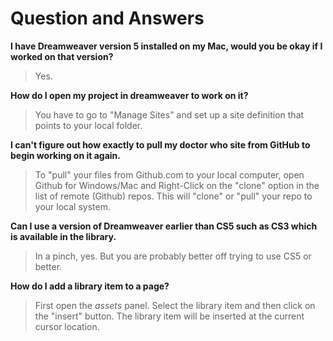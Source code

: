 # Question and Answers

**I have Dreamweaver version 5 installed on my Mac, would you be okay if I worked on that version?**

> Yes.

**How do I open my project in dreamweaver to work on it?**

> You have to go to "Manage Sites" and set up a site definition that points to your local folder.

**I can't figure out how exactly to pull my doctor who site from GitHub to begin working on it again.**

> To "pull" your files from Github.com to your local computer, open Github for Windows/Mac and Right-Click on the "clone" option in the list of remote (Github) repos. This will "clone" or "pull" your repo to your local system.

**Can I use a version of Dreamweaver earlier than CS5 such as CS3 which is available in the library.**

> In a pinch, yes. But you are probably better off trying to use CS5 or better.

**How do I add a library item to a page?**

> First open the *assets* panel. Select the library item and then click on the "insert" button. The library item will be inserted at the current cursor location.